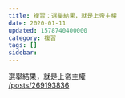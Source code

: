 ```yaml
---
title: 複習：選舉結果，就是上帝主權
date: 2020-01-11
updated: 1578740400000
category: 複習
tags: []
sidebar: 
---
```


<p>選舉結果，就是上帝主權<br/>
<a href="/posts/269193836" target="_blank">/posts/269193836</a></p>
<p> </p>
